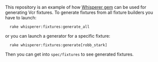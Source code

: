 This repository is an example of how [Whisperer gem](https://github.com/dnesteryuk/whisperer) can be used for generating Vcr fixtures. To generate fixtures from all fixture builders you have to launch:

```shell
  rake whisperer:fixtures:generate_all
```

or you can launch a generator for a specific fixture:

```shell
  rake whisperer:fixtures:generate[robb_stark]
```

Then you can get into `spec/fixtures` to see generated fixtures.
